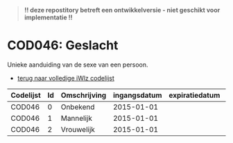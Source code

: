 > **!! deze repostitory betreft een ontwikkelversie - niet geschikt voor implementatie !!**
# COD046: Geslacht
Unieke aanduiding van de sexe van een persoon.

* [terug naar volledige iWlz codelijst](../../iWlz-codelijsten.md)

|Codelijst|Id|Omschrijving|ingangsdatum|expiratiedatum|mutatiedatum|mutatie|
|:--|:--|:--|:--|:--|:--|:--|
|	COD046	|	0	|	Onbekend	|	2015-01-01	|		|		|		|
|	COD046	|	1	|	Mannelijk	|	2015-01-01	|		|		|		|
|	COD046	|	2	|	Vrouwelijk	|	2015-01-01	|		|		|		|
